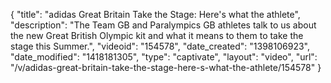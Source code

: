 {
    "title": "adidas Great Britain Take the Stage: Here's what the athlete",
    "description": "The Team GB and Paralympics GB athletes talk to us about the new Great British Olympic kit and what it means to them to take the stage this Summer.",
    "videoid": "154578",
    "date_created": "1398106923",
    "date_modified": "1418181305",
    "type": "captivate",
    "layout": "video",
    "url": "\/v\/adidas-great-britain-take-the-stage-here-s-what-the-athlete\/154578"
}